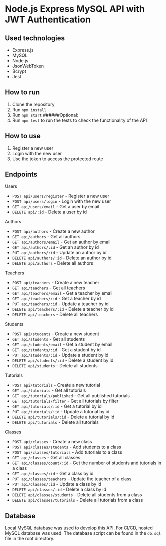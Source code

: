 # Node.js Express MySQL API with JWT Authentication

## Used technologies

-   Express.js
-   MySQL
-   Node.js
-   JsonWebToken
-   Bcrypt
-   Jest

## How to run

1. Clone the repository
2. Run `npm install`
3. Run `npm start`
   ######Optional:
4. Run `npm test` to run the tests to check the functionality of the API

## How to use

1. Register a new user
2. Login with the new user
3. Use the token to access the protected route

## Endpoints

Users

-   `POST api/users/register` - Register a new user
-   `POST api/users/login` - Login with the new user
-   `GET api/users/email` - Get a user by email
-   `DELETE api/:id` - Delete a user by id

Authors

-   `POST api/authors` - Create a new author
-   `GET api/authors` - Get all authors
-   `GET api/authors/email` - Get an author by email
-   `GET api/authors/:id` - Get an author by id
-   `PUT api/authors/:id` - Update an author by id
-   `DELETE api/authors/:id` - Delete an author by id
-   `DELETE api/authors` - Delete all authors

Teachers

-   `POST api/teachers` - Create a new teacher
-   `GET api/teachers` - Get all teachers
-   `GET api/teachers/email` - Get a teacher by email
-   `GET api/teachers/:id` - Get a teacher by id
-   `PUT api/teachers/:id` - Update a teacher by id
-   `DELETE api/teachers/:id` - Delete a teacher by id
-   `DELETE api/teachers` - Delete all teachers

Students

-   `POST api/students` - Create a new student
-   `GET api/students` - Get all students
-   `GET api/students/email` - Get a student by email
-   `GET api/students/:id` - Get a student by id
-   `PUT api/students/:id` - Update a student by id
-   `DELETE api/students/:id` - Delete a student by id
-   `DELETE api/students` - Delete all students

Tutorials

-   `POST api/tutorials` - Create a new tutorial
-   `GET api/tutorials` - Get all tutorials
-   `GET api/tutorials/published` - Get all published tutorials
-   `GET api/tutorials/filter` - Get all tutorials by filter
-   `GET api/tutorials/:id` - Get a tutorial by id
-   `PUT api/tutorials/:id` - Update a tutorial by id
-   `DELETE api/tutorials/:id` - Delete a tutorial by id
-   `DELETE api/tutorials` - Delete all tutorials

Classes

-   `POST api/classes` - Create a new class
-   `POST api/classes/students` - Add students to a class
-   `POST api/classes/tutorials` - Add tutorials to a class
-   `GET api/classes` - Get all classes
-   `GET api/classes/count/:id` - Get the number of students and tutorials in a class
-   `GET api/classes/:id` - Get a class by id
-   `PUT api/classes/teachers` - Update the teacher of a class
-   `PUT api/classes/:id` - Update a class by id
-   `DELETE api/classes/:id` - Delete a class by id
-   `DELETE api/classes/students` - Delete all students from a class
-   `DELETE api/classes/tutorials` - Delete all tutorials from a class

## Database

Local MySQL database was used to develop this API. For CI/CD, hosted MySQL database was used. The database script can be found in the `db.sql` file in the root directory.
